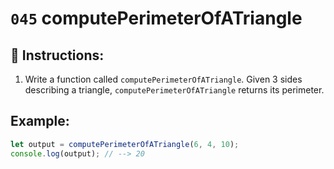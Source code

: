 # `045` computePerimeterOfATriangle

## 📝 Instructions:

1. Write a function called `computePerimeterOfATriangle`. Given 3 sides describing a triangle, `computePerimeterOfATriangle` returns its perimeter.

## Example:

```Javascript
let output = computePerimeterOfATriangle(6, 4, 10);
console.log(output); // --> 20 
```